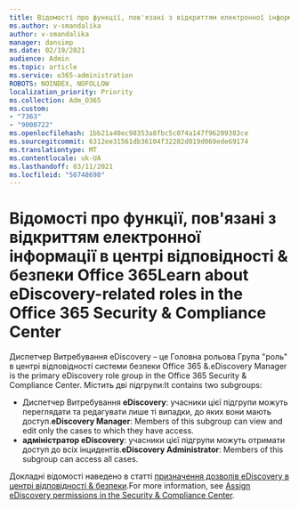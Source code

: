```yaml
---
title: Відомості про функції, пов'язані з відкриттям електронної інформації в центрі відповідності & безпеки Office 365
ms.author: v-smandalika
author: v-smandalika
manager: dansimp
ms.date: 02/19/2021
audience: Admin
ms.topic: article
ms.service: o365-administration
ROBOTS: NOINDEX, NOFOLLOW
localization_priority: Priority
ms.collection: Adm_O365
ms.custom:
- "7363"
- "9000722"
ms.openlocfilehash: 1bb21a40ec98353a8fbc5c074a147f96209383ce
ms.sourcegitcommit: 6312ee31561db36104f32282d019d069ede69174
ms.translationtype: MT
ms.contentlocale: uk-UA
ms.lasthandoff: 03/11/2021
ms.locfileid: "50748698"
---
```

# <a name="learn-about-ediscovery-related-roles-in-the-office-365-security--compliance-center"></a><span data-ttu-id="12524-102">Відомості про функції, пов'язані з відкриттям електронної інформації в центрі відповідності & безпеки Office 365</span><span class="sxs-lookup"><span data-stu-id="12524-102">Learn about eDiscovery-related roles in the Office 365 Security & Compliance Center</span></span>

<span data-ttu-id="12524-103">Диспетчер Витребування eDiscovery – це Головна рольова Група "роль" в центрі відповідності системи безпеки Office 365 &.</span><span class="sxs-lookup"><span data-stu-id="12524-103">eDiscovery Manager is the primary eDiscovery role group in the Office 365 Security & Compliance Center.</span></span> <span data-ttu-id="12524-104">Містить дві підгрупи:</span><span class="sxs-lookup"><span data-stu-id="12524-104">It contains two subgroups:</span></span>

- <span data-ttu-id="12524-105">Диспетчер Витребування **eDiscovery**: учасники цієї підгрупи можуть переглядати та редагувати лише ті випадки, до яких вони мають доступ.</span><span class="sxs-lookup"><span data-stu-id="12524-105">**eDiscovery Manager**: Members of this subgroup can view and edit only the cases to which they have access.</span></span>
- <span data-ttu-id="12524-106">**адміністратор eDiscovery**: учасники цієї підгрупи можуть отримати доступ до всіх інцидентів.</span><span class="sxs-lookup"><span data-stu-id="12524-106">**eDiscovery Administrator**: Members of this subgroup can access all cases.</span></span>

<span data-ttu-id="12524-107">Докладні відомості наведено в статті [призначення дозволів eDiscovery в центрі відповідності & безпеки](https://docs.microsoft.com/microsoft-365/compliance/assign-ediscovery-permissions).</span><span class="sxs-lookup"><span data-stu-id="12524-107">For more information, see [Assign eDiscovery permissions in the Security & Compliance Center](https://docs.microsoft.com/microsoft-365/compliance/assign-ediscovery-permissions).</span></span>